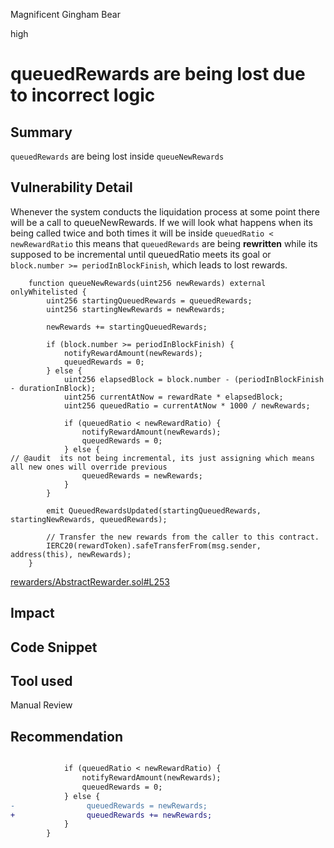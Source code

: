 Magnificent Gingham Bear

high

# queuedRewards are being lost due to incorrect logic
## Summary
`queuedRewards` are being lost inside `queueNewRewards`
## Vulnerability Detail
Whenever the system conducts the liquidation process at some point there will be a call to queueNewRewards.
If we will look what happens when its being called twice and both times it will be inside `queuedRatio < newRewardRatio` this means that `queuedRewards` are being **rewritten** while its supposed to be incremental until queuedRatio meets its goal or `block.number >= periodInBlockFinish`, which leads to lost rewards.

```solidity
    function queueNewRewards(uint256 newRewards) external onlyWhitelisted {
        uint256 startingQueuedRewards = queuedRewards;
        uint256 startingNewRewards = newRewards;

        newRewards += startingQueuedRewards;

        if (block.number >= periodInBlockFinish) {
            notifyRewardAmount(newRewards);
            queuedRewards = 0;
        } else {
            uint256 elapsedBlock = block.number - (periodInBlockFinish - durationInBlock);
            uint256 currentAtNow = rewardRate * elapsedBlock;
            uint256 queuedRatio = currentAtNow * 1000 / newRewards;

            if (queuedRatio < newRewardRatio) {
                notifyRewardAmount(newRewards);
                queuedRewards = 0;
            } else {
// @audit  its not being incremental, its just assigning which means all new ones will override previous
                queuedRewards = newRewards;
            }
        }

        emit QueuedRewardsUpdated(startingQueuedRewards, startingNewRewards, queuedRewards);

        // Transfer the new rewards from the caller to this contract.
        IERC20(rewardToken).safeTransferFrom(msg.sender, address(this), newRewards);
    }

```
[rewarders/AbstractRewarder.sol#L253](https://github.com/sherlock-audit/2023-06-tokemak/blob/main/v2-core-audit-2023-07-14/src/rewarders/AbstractRewarder.sol#L253)
## Impact

## Code Snippet

## Tool used

Manual Review

## Recommendation
```diff

            if (queuedRatio < newRewardRatio) {
                notifyRewardAmount(newRewards);
                queuedRewards = 0;
            } else {
-                queuedRewards = newRewards;
+                queuedRewards += newRewards;
            }
        }

```